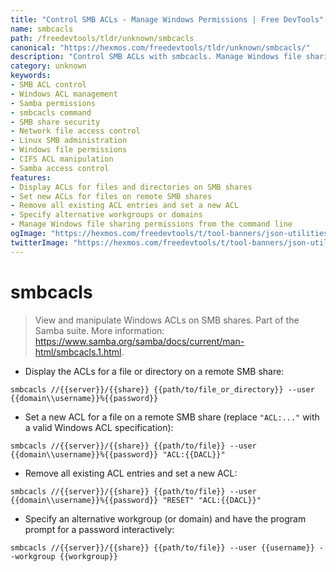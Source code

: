 ```yaml
---
title: "Control SMB ACLs - Manage Windows Permissions | Free DevTools"
name: smbcacls
path: /freedevtools/tldr/unknown/smbcacls
canonical: "https://hexmos.com/freedevtools/tldr/unknown/smbcacls/"
description: "Control SMB ACLs with smbcacls. Manage Windows file sharing permissions and access control lists. Free online tool, no registration required."
category: unknown
keywords:
- SMB ACL control
- Windows ACL management
- Samba permissions
- smbcacls command
- SMB share security
- Network file access control
- Linux SMB administration
- Windows file permissions
- CIFS ACL manipulation
- Samba access control
features:
- Display ACLs for files and directories on SMB shares
- Set new ACLs for files on remote SMB shares
- Remove all existing ACL entries and set a new ACL
- Specify alternative workgroups or domains
- Manage Windows file sharing permissions from the command line
ogImage: "https://hexmos.com/freedevtools/t/tool-banners/json-utilities-banner.png"
twitterImage: "https://hexmos.com/freedevtools/t/tool-banners/json-utilities-banner.png"
---
```


# smbcacls

> View and manipulate Windows ACLs on SMB shares.
> Part of the Samba suite.
> More information: <https://www.samba.org/samba/docs/current/man-html/smbcacls.1.html>.

- Display the ACLs for a file or directory on a remote SMB share:

`smbcacls //{{server}}/{{share}} {{path/to/file_or_directory}} --user {{domain\\username}}%{{password}}`

- Set a new ACL for a file on a remote SMB share (replace `"ACL:..."` with a valid Windows ACL specification):

`smbcacls //{{server}}/{{share}} {{path/to/file}} --user {{domain\\username}}%{{password}} "ACL:{{DACL}}"`

- Remove all existing ACL entries and set a new ACL:

`smbcacls //{{server}}/{{share}} {{path/to/file}} --user {{domain\\username}}%{{password}} "RESET" "ACL:{{DACL}}"`

- Specify an alternative workgroup (or domain) and have the program prompt for a password interactively:

`smbcacls //{{server}}/{{share}} {{path/to/file}} --user {{username}} --workgroup {{workgroup}}`

